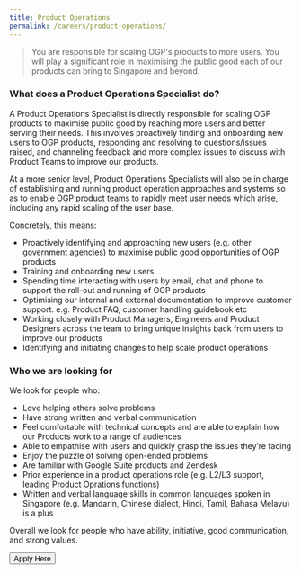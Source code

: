 ```yaml
---
title: Product Operations
permalink: /careers/product-operations/
---
```


> You are responsible for scaling OGP's products to more users. You will play a significant role in maximising the public good each of our products can bring to Singapore and beyond.

### **What does a Product Operations Specialist do?**
A Product Operations Specialist is directly responsible for scaling OGP products to maximise public good by reaching more users and better serving their needs. This involves proactively finding and onboarding new users to OGP products, responding and resolving to questions/issues raised, and channeling feedback and more complex issues to discuss with Product Teams to improve our products. 

At a more senior level, Product Operations Specialists will also be in charge of establishing and running product operation approaches and systems so as to enable OGP product teams to rapidly meet user needs which arise, including any rapid scaling of the user base.

Concretely, this means:
* Proactively identifying and approaching new users (e.g. other government agencies) to maximise public good opportunities of OGP products
* Training and onboarding new users
* Spending time interacting with users by email, chat and phone to support the roll-out and running of OGP products
* Optimising our internal and external documentation to improve customer support. e.g. Product FAQ, customer handling guidebook etc
* Working closely with Product Managers, Engineers and Product Designers across the team to bring unique insights back from users to improve our products
* Identifying and initiating changes to help scale product operations

### **Who we are looking for**
We look for people who:

* Love helping others solve problems
* Have strong written and verbal communication
* Feel comfortable with technical concepts and are able to explain how our Products work to a range of audiences
* Able to empathise with users and quickly grasp the issues they’re facing
* Enjoy the puzzle of solving open-ended problems
* Are familiar with Google Suite products and Zendesk
* Prior experience in a product operations role (e.g. L2/L3 support, leading Product Oprations functions)
* Written and verbal language skills in common languages spoken in Singapore (e.g. Mandarin, Chinese dialect, Hindi, Tamil, Bahasa Melayu) is a plus

Overall we look for people who have ability, initiative, good communication, and strong values.

<a href="https://opengovernmentproducts.recruitee.com/#section-89477" target="_blank">
    <button class="bp-button is-secondary is-medium has-text-white is-uppercase search-button">
        Apply Here
    </button>
</a>